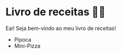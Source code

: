 # Livro de receitas :man_cook:

Eai! Seja bem-vindo ao meu livro de receitas!

- Pipoca
- Mini-Pizza

